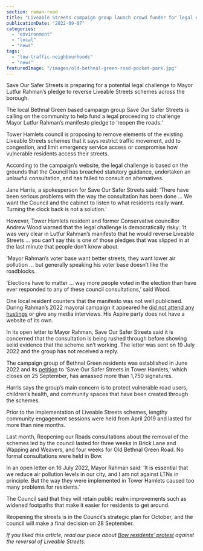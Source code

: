 ```yaml
---
section: roman-road
title: "Liveable Streets campaign group launch crowd funder for legal challenge to Tower Hamlets Council"
publicationDate: "2022-09-07"
categories: 
  - "environment"
  - "local"
  - "news"
tags: 
  - "low-traffic-neighbourhoods"
  - "news"
featuredImage: "/images/old-bethnal-green-road-pocket-park.jpg"
---
```


Save Our Safer Streets is preparing for a potential legal challenge to Mayor Lutfur Rahman’s pledge to reverse Liveable Streets schemes across the borough. 

The local Bethnal Green based campaign group Save Our Safer Streets is calling on the community to help fund a legal proceeding to challenge Mayor Lutfur Rahman’s manifesto pledge to ‘reopen the roads.’

Tower Hamlets council is proposing to remove elements of the existing Liveable Streets schemes that it says restrict traffic movement, add to congestion, and limit emergency service access or compromise how vulnerable residents access their streets. 

According to the campaign’s website, the legal challenge is based on the grounds that the Council has breached statutory guidance, undertaken an unlawful consultation, and has failed to consult on alternatives. 

Jane Harris, a spokesperson for Save Our Safer Streets said: ‘There have been serious problems with the way the consultation has been done … We want the Council and the cabinet to listen to what residents really want. Turning the clock back is not a solution.’ 

However, Tower Hamlets resident and former Conservative councillor Andrew Wood warned that the legal challenge is democratically risky: ‘It was very clear in Lutfur Rahman’s manifesto that he would reverse Liveable Streets … you can’t say this is one of those pledges that was slipped in at the last minute that people don’t know about.

‘Mayor Rahman’s voter base want better streets, they want lower air pollution … but generally speaking his voter base doesn’t like the roadblocks.

‘Elections have to matter … way more people voted in the election than have ever responded to any of these council consultations,’ said Wood.

One local resident counters that the manifesto was not well publicised. During Rahman’s 2022 mayoral campaign it appeared he [did not attend any hustings](https://romanroadlondon.com/may-elections-2022-tower-hamlets-john-biggs/) or give any media interviews. His Aspire party does not have a website of its own. 

In its open letter to Mayor Rahman, Save Our Safer Streets said it is concerned that the consultation is being rushed through before showing solid evidence that the scheme isn’t working. The letter was sent on 19 July 2022 and the group has not received a reply. 

The campaign group of Bethnal Green residents was established in June 2022 and its [petition](https://romanroadlondon.com/notices/save-our-safer-streets-tower-hamlets/) to ‘Save Our Safer Streets in Tower Hamlets,’ which closes on 25 September, has amassed more than 1,750 signatures. 

Harris says the group’s main concern is to protect vulnerable road users, children’s health, and community spaces that have been created through the schemes. 

Prior to the implementation of Liveable Streets schemes, lengthy community engagement sessions were held from April 2019 and lasted for more than nine months. 

Last month, Reopening our Roads consultations about the removal of the schemes led by the council lasted for three weeks in Brick Lane and Wapping and Weavers, and four weeks for Old Bethnal Green Road. No formal consultations were held in Bow. 

In an open letter on 16 July 2022, Mayor Rahman said: ‘It is essential that we reduce air pollution levels in our city, and I am not against LTNs in principle. But the way they were implemented in Tower Hamlets caused too many problems for residents.’

The Council said that they will retain public realm improvements such as widened footpaths that make it easier for residents to get around. 

Reopening the streets is in the Council’s strategic plan for October, and the council will make a final decision on 28 September. 

_If you liked this article, read our piece about_ [_Bow residents’ protest_](https://romanroadlondon.com/antill-road-bow-liveable-streets-protest/) _against the reversal of Liveable Streets._ 


